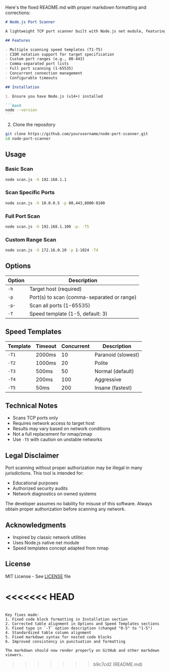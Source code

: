 Here's the fixed README.md with proper markdown formatting and corrections:

````markdown
# Node.js Port Scanner

A lightweight TCP port scanner built with Node.js net module, featuring configurable scanning speeds and port ranges.

## Features

- Multiple scanning speed templates (T1-T5)
- CIDR notation support for target specification
- Custom port ranges (e.g., 80-443)
- Comma-separated port lists
- Full port scanning (1-65535)
- Concurrent connection management
- Configurable timeouts

## Installation

1. Ensure you have Node.js (v14+) installed

```bash
node --version
```
````

2. Clone the repository

```bash
git clone https://github.com/yourusername/node-port-scanner.git
cd node-port-scanner
```

## Usage

### Basic Scan

```bash
node scan.js -h 192.168.1.1
```

### Scan Specific Ports

```bash
node scan.js -h 10.0.0.5 -p 80,443,8000-8100
```

### Full Port Scan

```bash
node scan.js -h 192.168.1.100 -p- -T5
```

### Custom Range Scan

```bash
node scan.js -h 172.16.0.10 -p 1-1024 -T4
```

## Options

| Option | Description                                |
| ------ | ------------------------------------------ |
| `-h`   | Target host (required)                     |
| `-p`   | Port(s) to scan (comma-separated or range) |
| `-p-`  | Scan all ports (1-65535)                   |
| `-T`   | Speed template (1-5, default: 3)           |

## Speed Templates

| Template | Timeout | Concurrent | Description        |
| -------- | ------- | ---------- | ------------------ |
| `-T1`    | 2000ms  | 10         | Paranoid (slowest) |
| `-T2`    | 1000ms  | 20         | Polite             |
| `-T3`    | 500ms   | 50         | Normal (default)   |
| `-T4`    | 200ms   | 100        | Aggressive         |
| `-T5`    | 50ms    | 200        | Insane (fastest)   |

## Technical Notes

- Scans TCP ports only
- Requires network access to target host
- Results may vary based on network conditions
- Not a full replacement for nmap/zmap
- Use `-T5` with caution on unstable networks

## Legal Disclaimer

Port scanning without proper authorization may be illegal in many jurisdictions. This tool is intended for:

- Educational purposes
- Authorized security audits
- Network diagnostics on owned systems

The developer assumes no liability for misuse of this software. Always obtain proper authorization before scanning any network.

## Acknowledgments

- Inspired by classic network utilities
- Uses Node.js native net module
- Speed templates concept adapted from nmap

## License

MIT License - See [LICENSE](LICENSE) file

<<<<<<< HEAD
=======
```

Key fixes made:
1. Fixed code block formatting in Installation section
2. Corrected table alignment in Options and Speed Templates sections
3. Fixed typo in `-T` option description (changed "0-5" to "1-5")
4. Standardized table column alignment
5. Fixed markdown syntax for nested code blocks
6. Improved consistency in punctuation and formatting

The markdown should now render properly on GitHub and other markdown viewers.
```
>>>>>>> b9c7cd2 (README.md)
